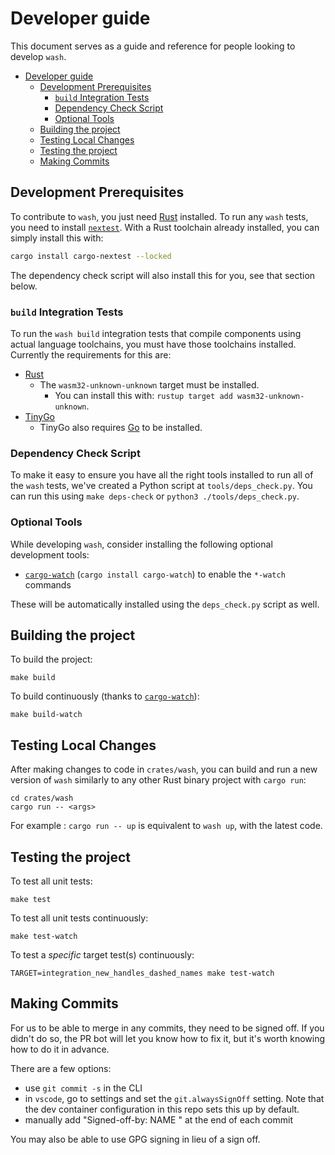 # Developer guide

This document serves as a guide and reference for people looking to develop `wash`.

- [Developer guide](#developer-guide)
  - [Development Prerequisites](#development-prerequisites)
    - [`build` Integration Tests](#build-integration-tests)
    - [Dependency Check Script](#dependency-check-script)
    - [Optional Tools](#optional-tools)
  - [Building the project](#building-the-project)
  - [Testing Local Changes](#testing-local-changes)
  - [Testing the project](#testing-the-project)
  - [Making Commits](#making-commits)

## Development Prerequisites

To contribute to `wash`, you just need [Rust](https://rustup.rs/) installed. To run any `wash` tests, you need to install [`nextest`](https://nexte.st/index.html). With a Rust toolchain already installed, you can simply install this with:

```bash
cargo install cargo-nextest --locked
```

The dependency check script will also install this for you, see that section below.

### `build` Integration Tests

To run the `wash build` integration tests that compile components using actual language toolchains, you must have those toolchains installed. Currently the requirements for this are:

- [Rust](https://rustup.rs/)
  - The `wasm32-unknown-unknown` target must be installed.
    - You can install this with: `rustup target add wasm32-unknown-unknown`.
- [TinyGo](https://tinygo.org/getting-started/install/)
  - TinyGo also requires [Go](https://go.dev/doc/install) to be installed.

### Dependency Check Script

To make it easy to ensure you have all the right tools installed to run all of the `wash` tests, we've created a Python script at `tools/deps_check.py`. You can run this using `make deps-check` or `python3 ./tools/deps_check.py`.

### Optional Tools

While developing `wash`, consider installing the following optional development tools:

- [`cargo-watch`](https://crates.io/crates/cargo-watch) (`cargo install cargo-watch`) to enable the `*-watch` commands

These will be automatically installed using the `deps_check.py` script as well.

## Building the project

To build the project:

```console
make build
```

To build continuously (thanks to [`cargo-watch`](https://crates.io/crates/cargo-watch)):

```console
make build-watch
```
## Testing Local Changes

After making changes to code in `crates/wash`, you can build and run a new version of `wash` similarly to any other Rust binary project with `cargo run`:

```console
cd crates/wash
cargo run -- <args>
```
For example : `cargo run -- up` is equivalent to `wash up`, with the latest code.

## Testing the project

To test all unit tests:

```console
make test
```

To test all unit tests continuously:

```console
make test-watch
```

To test a *specific* target test(s) continuously:

```console
TARGET=integration_new_handles_dashed_names make test-watch
```

## Making Commits

For us to be able to merge in any commits, they need to be signed off. If you didn't do so, the PR bot will let you know how to fix it, but it's worth knowing how to do it in advance.

There are a few options:
- use `git commit -s` in the CLI
- in `vscode`, go to settings and set the `git.alwaysSignOff` setting. Note that the dev container configuration in this repo sets this up by default.
- manually add "Signed-off-by: NAME <EMAIL>" at the end of each commit

You may also be able to use GPG signing in lieu of a sign off.
